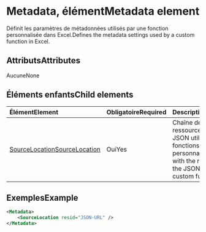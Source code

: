 # <a name="metadata-element"></a><span data-ttu-id="25a11-101">Metadata, élément</span><span class="sxs-lookup"><span data-stu-id="25a11-101">Metadata element</span></span>

<span data-ttu-id="25a11-102">Définit les paramètres de métadonnées utilisés par une fonction personnalisée dans Excel.</span><span class="sxs-lookup"><span data-stu-id="25a11-102">Defines the metadata settings used by a custom function in Excel.</span></span>

## <a name="attributes"></a><span data-ttu-id="25a11-103">Attributs</span><span class="sxs-lookup"><span data-stu-id="25a11-103">Attributes</span></span>

<span data-ttu-id="25a11-104">Aucune</span><span class="sxs-lookup"><span data-stu-id="25a11-104">None</span></span>

## <a name="child-elements"></a><span data-ttu-id="25a11-105">Éléments enfants</span><span class="sxs-lookup"><span data-stu-id="25a11-105">Child elements</span></span>

|  <span data-ttu-id="25a11-106">Élément</span><span class="sxs-lookup"><span data-stu-id="25a11-106">Element</span></span>  |  <span data-ttu-id="25a11-107">Obligatoire</span><span class="sxs-lookup"><span data-stu-id="25a11-107">Required</span></span>  |  <span data-ttu-id="25a11-108">Description</span><span class="sxs-lookup"><span data-stu-id="25a11-108">Description</span></span>  |
|:-----|:-----|:-----|
|  [<span data-ttu-id="25a11-109">SourceLocation</span><span class="sxs-lookup"><span data-stu-id="25a11-109">SourceLocation</span></span>](customfunctionssourcelocation.md)  |  <span data-ttu-id="25a11-110">Oui</span><span class="sxs-lookup"><span data-stu-id="25a11-110">Yes</span></span>  | <span data-ttu-id="25a11-111">Chaîne de l’id de ressource du fichier JSON utilisé par des fonctions personnalisées.</span><span class="sxs-lookup"><span data-stu-id="25a11-111">String with the resource id of the JSON file used by custom functions.</span></span> |

## <a name="example"></a><span data-ttu-id="25a11-112">Exemples</span><span class="sxs-lookup"><span data-stu-id="25a11-112">Example</span></span>

```xml
<Metadata>
    <SourceLocation resid="JSON-URL" />
</Metadata>
```
